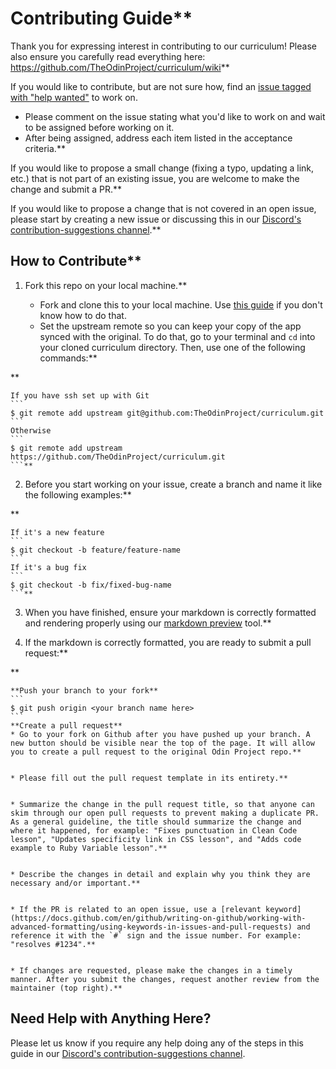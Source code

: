 # Contributing Guide**


Thank you for expressing interest in contributing to our curriculum!
Please also ensure you carefully read everything here: https://github.com/TheOdinProject/curriculum/wiki**


If you would like to contribute, but are not sure how, find an [issue tagged with "help wanted"](https://github.com/TheOdinProject/theodinproject/labels/Help%20Wanted) to work on.
* Please comment on the issue stating what you'd like to work on and wait to be assigned before working on it.
* After being assigned, address each item listed in the acceptance criteria.**


If you would like to propose a small change (fixing a typo, updating a link, etc.) that is not part of an existing issue, you are welcome to make the change and submit a PR.**


If you would like to propose a change that is not covered in an open issue, please start by creating a new issue or discussing this in our [Discord's contribution-suggestions channel](https://discordapp.com/channels/505093832157691914/540903304046182425).**


## How to Contribute**


1. Fork this repo on your local machine.**


	* Fork and clone this to your local machine. Use [this guide](https://help.github.com/articles/fork-a-repo/) if you don't know how to do that.
	* Set the upstream remote so you can keep your copy of the app synced with the original. To do that, go to your terminal and `cd` into your cloned curriculum directory. Then, use one of the following commands:**


**



	If you have ssh set up with Git
	```
	$ git remote add upstream git@github.com:TheOdinProject/curriculum.git
	```
	Otherwise
	```
	$ git remote add upstream https://github.com/TheOdinProject/curriculum.git
	```**


2. Before you start working on your issue, create a branch and name it like the following examples:**


**



	If it's a new feature
	```
	$ git checkout -b feature/feature-name
	```
	If it's a bug fix
	```
	$ git checkout -b fix/fixed-bug-name
	```**


3. When you have finished, ensure your markdown is correctly formatted and rendering properly using our [markdown preview](https://www.theodinproject.com/lessons/preview) tool.**


4. If the markdown is correctly formatted, you are ready to submit a pull request:**


**



	**Push your branch to your fork**
	```
	$ git push origin <your branch name here>
	```
	**Create a pull request**
	* Go to your fork on Github after you have pushed up your branch. A new button should be visible near the top of the page. It will allow you to create a pull request to the original Odin Project repo.**


	* Please fill out the pull request template in its entirety.**


	* Summarize the change in the pull request title, so that anyone can skim through our open pull requests to prevent making a duplicate PR. As a general guideline, the title should summarize the change and where it happened, for example: "Fixes punctuation in Clean Code lesson", "Updates specificity link in CSS lesson", and "Adds code example to Ruby Variable lesson".**


	* Describe the changes in detail and explain why you think they are necessary and/or important.**


	* If the PR is related to an open issue, use a [relevant keyword](https://docs.github.com/en/github/writing-on-github/working-with-advanced-formatting/using-keywords-in-issues-and-pull-requests) and reference it with the `#` sign and the issue number. For example: "resolves #1234".**


	* If changes are requested, please make the changes in a timely manner. After you submit the changes, request another review from the maintainer (top right).**


## Need Help with Anything Here?
Please let us know if you require any help doing any of the steps in this guide in our [Discord's contribution-suggestions channel](https://discordapp.com/channels/505093832157691914/540903304046182425).
